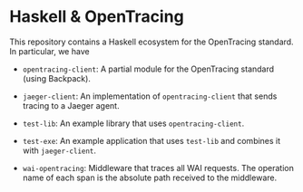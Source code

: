 # Haskell & OpenTracing

This repository contains a Haskell ecosystem for the OpenTracing standard. In
particular, we have

* `opentracing-client`: A partial module for the OpenTracing standard (using
  Backpack).

* `jaeger-client`: An implementation of `opentracing-client` that sends tracing
  to a Jaeger agent.

* `test-lib`: An example library that uses `opentracing-client`.

* `test-exe`: An example application that uses `test-lib` and combines it with
  `jaeger-client`.
  
* `wai-opentracing`: Middleware that traces all WAI requests. The operation name
  of each span is the absolute path received to the middleware.
